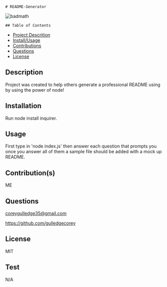 
    # README-Generator
![badmath](https://img.shields.io/github/languages/top/lernantino/badmath)

    ## Table of Contents
- [Project Descrition](#Description)
- [Install/Usage](#Installation)
- [Contributions](#Contributions)
- [Questions](#Questions)
- [License](#License)

## Description
Project was created to help others generate a professional README using by using the power of node!

## Installation
Run node install inquirer.

## Usage
First type in 'node index.js' then answer each question that prompts you once you answer all of them a sample file should be added with a mock up README.

## Contribution(s)
ME

## Questions
coreygulledge35@gmail.com

https://github.com/gulledgecorey

## License
MIT


## Test
N/A
    